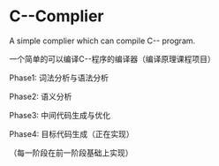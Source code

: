 # C--Complier
A simple complier which can compile C-- program.

一个简单的可以编译C--程序的编译器（编译原理课程项目）

Phase1: 词法分析与语法分析

Phase2: 语义分析

Phase3: 中间代码生成与优化

Phase4: 目标代码生成（正在实现）

（每一阶段在前一阶段基础上实现）
